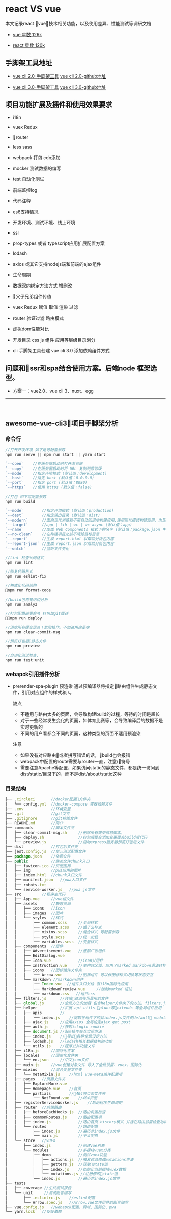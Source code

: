 # react VS vue

本文记录react vue技术相关功能，以及使用差异、性能测试等调研文档

- [vue 星数 126k](https://eggjs.org/zh-cn/intro/quickstart.html) 

- [react 星数 120k](https://zh.nuxtjs.org/guide/installation)

## 手脚架工具地址

- [vue cli 2.0-手脚架工具](https://www.jeffjade.com/2018/05/20/140-vue-webpack-boilerplate-template/) 
[vue cli 2.0-github地址 ](https://github.com/nicejade/vue-boilerplate-template) 

- [vue cli 3.0-手脚架工具](https://github.com/nicejade/awesome-vue-cli3-example) 
[vue cli 3.0-github地址 ](https://vue-cli3.lovejade.cn/) 



## 项目功能扩展及插件和使用效果要求
- i18n
- vuex Redux
- router
- less sass
- webpack 打包 cdn添加
- mocker 测试数据的编写
- test 自动化测试
- 前端监控log
- 代码注释
- es6支持情况
- 开发环境、测试环境、线上环境
- ssr
- prop-types 或者 typescript应用扩展配置方案
- lodash
- axios 或其它支持nodejs端和前端的ajax组件

- 生命周期
- 数据双向绑定方法方式 增删改
- 父子兄弟组件传值
- vuex Redux 赋值 取值 渲染 过滤
- router 验证过滤 路由模式
- 虚拟dom性能对比
- 开发目录 css js 组件 应用等层级目录划分
- cli 手脚架工具创建 vue cli 3.0  添加依赖组件方式

## 问题和ssr和spa结合使用方案。后端node 框架选型。
- 方案一：vue2.0、vue cli 3、nuxt、egg

----

<br>

## awesome-vue-cli3项目手脚架分析
### 命令行
```javascript
//打开开发环境 如下是可配置参数
npm run serve || npm run start || yarn start

`--open`    //在服务器启动时打开浏览器
`--copy`    //在服务器启动时将 URL 复制到剪切版
`--mode`    //指定环境模式 (默认值：development)
`--host`    //指定 host (默认值：0.0.0.0)
`--port`    //指定 port (默认值：8080)
`--https`   //使用 https (默认值：false)

//打包 如下可配置参数
npm run build

`--mode`        //指定环境模式 (默认值：production)
`--dest`        //指定输出目录 (默认值：dist)
`--modern`      //面向现代浏览器不带自动回退地构建应用,使用现代模式构建应用，为现代浏览器交付原生支持的 ES2015 代码，并生成一个兼容老浏览器的包用来自动回退。
`--target`      //app | lib | wc | wc-async (默认值：app)
`--name`        //库或 Web Components 模式下的名字 (默认值：package.json 中的 "name" 字段或入口文件名)
`--no-clean`    //在构建项目之前不清除目标目录
`--report`      //生成 report.html 以帮助分析包内容
`--report-json` //生成 report.json 以帮助分析包内容
`--watch`       //监听文件变化

//lint 检查代码格式
npm run lint

//修复代码格式
npm run eslint-fix

//格式化代码结构
npm run format-code

//build包构建结构分析
npm run analyz

//打包配置部署命令 打包加git推送
npm run deploy

//清空所有提交信息！危险操作。不知道用途是啥
npm run clear-commit-msg

//预览打包后静态文件
npm run preview

//自动化测试检查,
npm run test:unit

```

### webapck引用插件分析
- prerender-spa-plugin 预渲染 通过预编译器将指定路由组件生成静态文件，引用对应组件的样式和js。

    缺点
    - 不适用与路由太多的页面，会导致构建build的过程，等待的时间是超长
    - 对于一些经常发生变化的页面，如体育比赛等，会导致编译后的数据不是实时更新的
    - 不同的用户看都会不同的页面，这种类型的页面不适用预渲染

    注意
    - 如果没有对应路由或者拼写错误的话，build也会报错
    - webpack中配置的route需要与router一直，注意/符号
    - 需要注意Apache等配置，如果访问static的静态文件，都是统一访问到dist/static/目录下的，而不是dist/about/static这种


### 目录结构
```javascript
├── .circleci       //docker配置文件夹
│   └── config.yml  //docker-compose 容器依赖文件
├── .env            //环境变量
├── .git            //git文件
├── .gitignore      //git排除文件
├── README.md       //简介
├── commands        //脚本文件夹
│   ├── clear-commit-msg.sh     //删除所有提交信息脚本，
│   ├── deploy.sh               //打包后提交添加变更提交build后代码
│   └── preview.js              //启动express服务器预览打包后文件
├── dist            //打包后文件夹
├── jest.config.js  //单元测试配置文件
├── package.json    //依赖文件
├── public          //静态文件chunk入口
│   ├── favicon.ico //页面图标
│   ├── img         //pwa应用的图片
│   ├── index.html  //chunk入口文件
│   ├── manifest.json   //pwa入口文件
│   ├── robots.txt
│   └── service-worker.js   //pwa js文件
├── src         //程序主代码
│   ├── App.vue     //vue根文件
│   ├── assets      //静态资源
│   │   ├── icons   //icon
│   │   ├── images  //图片
│   │   └── styles  //样式
│   │       ├── common.scss     //全局样式
│   │       ├── element.scss    //饿了么样式
│   │       ├── mixins.scss     //混合样式 可配置参数
│   │       ├── style.scss      //统一加载
│   │       └── variables.scss  //变量样式
│   ├── components  //组件
│   │   ├── Advertisement.vue   //底部广告组件
│   │   ├── EditDialog.vue
│   │   ├── Icon.vue            //icon父组件
│   │   ├── Instruction.vue     //主内容区域，应用了marked markdown语法转样式
│   │   ├── icons   //图标组件文件夹
│   │   │   └── Arrow.vue       //图标组件 可以做图标样式切换等状态交互
│   │   └── markdown //markdown组件 
│   │       ├── Index.vue  //组件入口父级 有i18n国际化应用
│   │       ├── MarkdownPreview.vue     //绘制marked 语法
│   │       └── markdown.css   //组件css
│   ├── filters.js      //转值过滤等场景用的文件
│   ├── global.js       //全局方法的加载 包含helper文件夹下的方法，filters.js中的方法。还有其它全局性vue组件的注册，ElementUI、Markdown、VueMeta、Icon、Arrow
│   ├── helper          //扩展 api utils pluns等extends 等全局组件应用
│   │   ├── apis        //
│   │   │   └── index.js    //提取各组件下的非index.js文件的default modules
│   │   ├── ajax.js     //应用axios 全局设定ajax get post
│   │   ├── auth.js     //获取isLogin cookie 
│   │   ├── document.js //dom操作交互实现方法
│   │   ├── index.js    //导出各种全局设定方法
│   │   ├── lodash.js   //lodash相关数据结构的功能
│   │   └── utils.js    //程序公共功能文件
│   ├── i18n.js     //国际化方案
│   ├── locales     //国家化文件夹
│   │   └── en.json     //中文json文件
│   ├── main.js     //vue创建对象文件 导入了全局设置、vuex、国际化 
│   ├── mixins      //混合变量文件夹
│   │   └── metaMixin.js    //html vue-meta组件配置项
│   ├── pages   //页面文件夹
│   │   ├── ExploreMore.vue
│   │   ├── Homepage.vue    //首页
│   │   └── partials        //404等页面文件夹
│   │       └── NotFound.vue    //404页面
│   ├── registerServiceWorker.js    //启动程序生命周期
│   ├── router  //前端路由
│   │   ├── beforeEachHooks.js  //路由前置检查
│   │   ├── commonRoutes.js     //路由配置项
│   │   ├── index.js            //路由首页 history模式 并挂在路由前置检查功能
│   │   └── routes              //路由配置
│   │       ├── index.js        //遍历非index.js文件
│   │       └── main.js         //不太明白
│   └── store   //VUEX
│       ├── index.js            //创建vue对象
│       └── modules             //多模块vuex分类
│           ├── demo            //测试vuex功能
│           │   ├── actions.js  //触发过滤修改mutations方法
│           │   ├── getters.js  //获取state值
│           │   ├── index.js    //初始化当前模块vuex数据
│           │   └── mutations.js //注册修改state值
│           └── index.js        //遍历非index.js文件
├── tests
│   ├── coverage //生成测试报告
│   └── unit     //测试断言编写
│       ├── .eslintrc.js    //eslint配置
│       └── Arrow.spec.js   //Arrow.vue文件组件的断言编写
├── vue.config.js   //webapck配置，跨域、国际化、pwa
└── yarn.lock   //安装依赖
```

